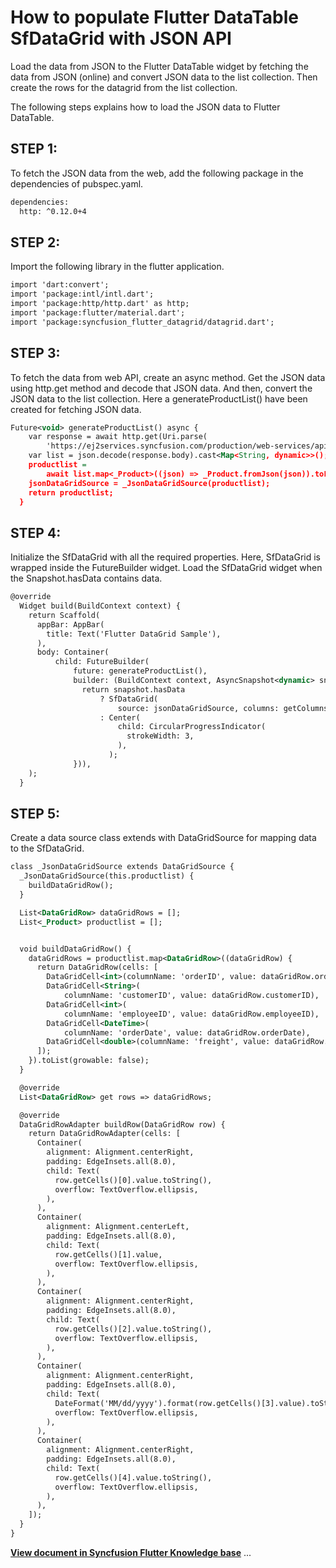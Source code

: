 # How to populate Flutter DataTable SfDataGrid with JSON API

Load the data from JSON to the Flutter DataTable  widget by fetching the data from JSON (online) and convert JSON data to the list collection. Then create the rows for the datagrid from the list collection.

The following steps explains how to load the JSON data to Flutter DataTable.

## STEP 1:
To fetch the JSON data from the web, add the following package in the dependencies of pubspec.yaml.

```xml
dependencies:
  http: ^0.12.0+4
```

## STEP 2: 

Import the following library in the flutter application.

```xml
import 'dart:convert';
import 'package:intl/intl.dart';
import 'package:http/http.dart' as http;
import 'package:flutter/material.dart';
import 'package:syncfusion_flutter_datagrid/datagrid.dart';
```

## STEP 3: 
To fetch the data from web API, create an async method. Get the JSON data using http.get method and decode that JSON data. And then, convert the JSON data to the list collection. Here a generateProductList() have been created for fetching JSON data.

```xml
Future<void> generateProductList() async {
    var response = await http.get(Uri.parse(
        'https://ej2services.syncfusion.com/production/web-services/api/Orders'));
    var list = json.decode(response.body).cast<Map<String, dynamic>>();
    productlist =
        await list.map<_Product>((json) => _Product.fromJson(json)).toList();
    jsonDataGridSource = _JsonDataGridSource(productlist);
    return productlist;
  }
```


## STEP 4: 

Initialize the SfDataGrid with all the required properties. Here, SfDataGrid is wrapped inside the FutureBuilder widget. Load the SfDataGrid  widget when the Snapshot.hasData contains data.

```xml
@override
  Widget build(BuildContext context) {
    return Scaffold(
      appBar: AppBar(
        title: Text('Flutter DataGrid Sample'),
      ),
      body: Container(
          child: FutureBuilder(
              future: generateProductList(),
              builder: (BuildContext context, AsyncSnapshot<dynamic> snapshot) {
                return snapshot.hasData
                    ? SfDataGrid(
                        source: jsonDataGridSource, columns: getColumns())
                    : Center(
                        child: CircularProgressIndicator(
                          strokeWidth: 3,
                        ),
                      );
              })),
    );
  }
  ```

## STEP 5: 

Create a data source class extends with DataGridSource for mapping data to the SfDataGrid.

```xml
class _JsonDataGridSource extends DataGridSource {
  _JsonDataGridSource(this.productlist) {
    buildDataGridRow();
  }

  List<DataGridRow> dataGridRows = [];
  List<_Product> productlist = [];


  void buildDataGridRow() {
    dataGridRows = productlist.map<DataGridRow>((dataGridRow) {
      return DataGridRow(cells: [
        DataGridCell<int>(columnName: 'orderID', value: dataGridRow.orderID),
        DataGridCell<String>(
            columnName: 'customerID', value: dataGridRow.customerID),
        DataGridCell<int>(
            columnName: 'employeeID', value: dataGridRow.employeeID),
        DataGridCell<DateTime>(
            columnName: 'orderDate', value: dataGridRow.orderDate),
        DataGridCell<double>(columnName: 'freight', value: dataGridRow.freight),
      ]);
    }).toList(growable: false);
  }

  @override
  List<DataGridRow> get rows => dataGridRows;

  @override
  DataGridRowAdapter buildRow(DataGridRow row) {
    return DataGridRowAdapter(cells: [
      Container(
        alignment: Alignment.centerRight,
        padding: EdgeInsets.all(8.0),
        child: Text(
          row.getCells()[0].value.toString(),
          overflow: TextOverflow.ellipsis,
        ),
      ),
      Container(
        alignment: Alignment.centerLeft,
        padding: EdgeInsets.all(8.0),
        child: Text(
          row.getCells()[1].value,
          overflow: TextOverflow.ellipsis,
        ),
      ),
      Container(
        alignment: Alignment.centerRight,
        padding: EdgeInsets.all(8.0),
        child: Text(
          row.getCells()[2].value.toString(),
          overflow: TextOverflow.ellipsis,
        ),
      ),
      Container(
        alignment: Alignment.centerRight,
        padding: EdgeInsets.all(8.0),
        child: Text(
          DateFormat('MM/dd/yyyy').format(row.getCells()[3].value).toString(),
          overflow: TextOverflow.ellipsis,
        ),
      ),
      Container(
        alignment: Alignment.centerRight,
        padding: EdgeInsets.all(8.0),
        child: Text(
          row.getCells()[4].value.toString(),
          overflow: TextOverflow.ellipsis,
        ),
      ),
    ]);
  }
}
```

**[View document in Syncfusion Flutter Knowledge base](https://www.syncfusion.com/kb/12646/how-to-populate-flutter-datatable-sfdatagrid-with-json-api)**
...